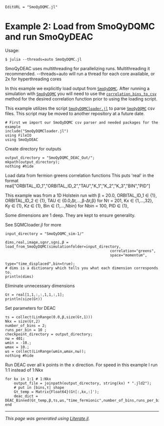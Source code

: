 ```@meta
EditURL = "SmoQyDQMC.jl"
```

# Example 2: Load from SmoQyDQMC and run SmoQyDEAC

 Usage:

  `$ julia --threads=auto SmoQyDQMC.jl`

  SmoQyDEAC uses multithreading for parallelizing runs. Multithreading it recommended.
  --threads=auto will run a thread for each core available, or 2x for hyperthreading cores

In this example we explicitly load output from [`SmoQyDQMC`](https://github.com/SmoQySuite/SmoQyDQMC.jl).
After running a simulation with [`SmoQyDQMC`](https://github.com/SmoQySuite/SmoQyDQMC.jl) you will need to use the
[`correlation_bins_to_csv`](https://smoqysuite.github.io/SmoQyDQMC.jl/dev/api/#SmoQyDQMC.correlation_bins_to_csv) method for the
desired correlation function prior to using the loading script.

This example utilizes the script [`SmoQyDQMCloader.jl`](https://github.com/SmoQySuite/SmoQyDEAC.jl/blob/main/scripts/SmoQyDQMCloader.jl) to parse
[`SmoQyDQMC`](https://github.com/SmoQySuite/SmoQyDQMC.jl) csv files. This script may be moved to another repository at a future date.

````@example SmoQyDQMC
# First we import our SmoQyDQMC csv parser and needed packages for the example
include("SmoQyDQMCloader.jl")
using FileIO
using SmoQyDEAC
````

Create directory for outputs

````@example SmoQyDQMC
output_directory = "SmoQyDQMC_DEAC_Out/";
mkpath(output_directory);
nothing #hide
````

Load data from fermion greens correlation functions
This puts 'real' in the format
real["ORBITAL\_ID\_1","ORBITAL\_ID\_2","TAU","K\_1","K\_2","K\_3","BIN","PID"]

This example was from a 1D Holstein run with β = 20.0,
  ORBITAL\_ID\_1 ∈ {1},
  ORBITAL\_ID\_2 ∈ {1},
  TAU          ∈ {0.0,Δτ,...,β-Δτ,β} for Nτ = 201,
  Kx           ∈ {1,...,32},
  Ky           ∈ {1},
  Kz           ∈ {1},
  Bin          ∈ {1,...,Nbin} for Nbin = 100,
  PID          ∈ {1},

Some dimensions are 1 deep. They are kept to ensure generality.

See SQMCloader.jl for more

````@example SmoQyDQMC
input_directory = "SmoQyDQMC_sim-1/"

dims,real,image,sgnr,sgni,β = load_from_SmoQyDQMC(simulationfolder=input_directory,
                                                correlation="greens",
                                                space="momentum",
                                                type="time_displaced",bin=true);
# dims is a dictionary which tells you what each dimension corresponds to.
println(dims)
````

Eliminate unnecessary dimensions

````@example SmoQyDQMC
Gτ = real[1,1,:,:,1,1,:,1];
println(size(Gτ))
````

Set parameters for DEAC

````@example SmoQyDQMC
τs = collect(LinRange(0.0,β,size(Gτ,1)))
Nkx = size(Gτ,2)
number_of_bins = 2;
runs_per_bin = 10 ;
checkpoint_directory = output_directory;
nω = 401;
ωmin = -10.;
ωmax = 10.;
ωs = collect(LinRange(ωmin,ωmax,nω));
nothing #hide
````

Run DEAC over all k points in the x direction.
For speed in this example I run 1:1 instead of 1:Nkx

````@example SmoQyDQMC
for kx in 1:1 # 1:Nkx
    output_file = joinpath(output_directory, string(kx) * ".jld2");
    # put in [bins,τ] shape
    Gτ_temp = Matrix{Float64}(Gτ[:,kx,:]');
    deac_dict = DEAC_Binned(Gτ_temp,β,τs,ωs,"time_fermionic",number_of_bins,runs_per_bin,output_file,checkpoint_directory,stop_minimum_fitness=0.01,find_ideal_fitness=false,number_of_generations=20000)
end
````

---

*This page was generated using [Literate.jl](https://github.com/fredrikekre/Literate.jl).*

